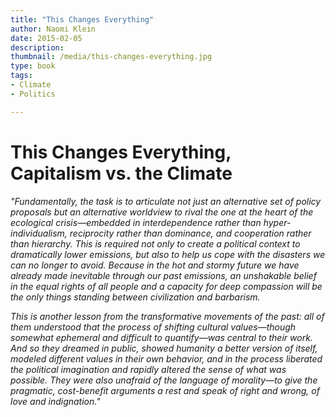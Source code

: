 ```yaml
---
title: "This Changes Everything"
author: Naomi Klein
date: 2015-02-05
description: 
thumbnail: /media/this-changes-everything.jpg
type: book
tags:
- Climate
- Politics

---
```


# This Changes Everything, Capitalism vs. the Climate

*"Fundamentally, the task is to articulate not just an alternative set of policy proposals but an alternative worldview to rival the one at the heart of the ecological crisis—embedded in interdependence rather than hyper-individualism, reciprocity rather than dominance, and cooperation rather than hierarchy. This is required not only to create a political context to dramatically lower emissions, but also to help us cope with the disasters we can no longer to avoid. Because in the hot and stormy future we have already made inevitable through our past emissions, an unshakable belief in the equal rights of all people and a capacity for deep compassion will be the only things standing between civilization and barbarism.*

*This is another lesson from the transformative movements of the past: all of them understood that the process of shifting cultural values—though somewhat ephemeral and difficult to quantify—was central to their work. And so they dreamed in public, showed humanity a better version of itself, modeled different values in their own behavior, and in the process liberated the political imagination and rapidly altered the sense of what was possible. They were also unafraid of the language of morality—to give the pragmatic, cost-benefit arguments a rest and speak of right and wrong, of love and indignation."*